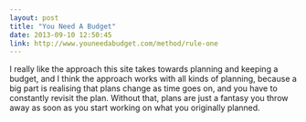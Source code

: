 ```yaml
---
layout: post
title: "You Need A Budget"
date: 2013-09-10 12:50:45
link: http://www.youneedabudget.com/method/rule-one
---
```

I really like the approach this site takes towards planning and keeping a budget, and I think the approach works with all kinds of planning, because a big part is realising that plans change as time goes on, and you have to constantly revisit the plan. Without that, plans are just a fantasy you throw away as soon as you start working on what you originally planned.

